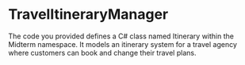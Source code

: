 # TravelItineraryManager
The code you provided defines a C# class named Itinerary within the Midterm namespace. It models an itinerary system for a travel agency where customers can book and change their travel plans. 
